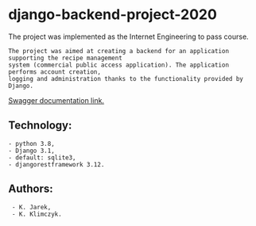 # django-backend-project-2020
The project was implemented as the Internet Engineering to pass course.

```
The project was aimed at creating a backend for an application supporting the recipe management
system (commercial public access application). The application performs account creation, 
logging and administration thanks to the functionality provided by Django.
```


[Swagger documentation link.](https://app.swaggerhub.com/apis-docs/proj_inz_int/proj_inz_int/1.0.0#/)



## Technology:
```
- python 3.8,
- Django 3.1,
- default: sqlite3,
- djangorestframework 3.12.
```

## Authors:
```
 - K. Jarek,
 - K. Klimczyk.
```
